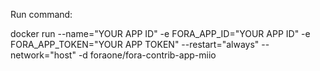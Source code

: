 Run command:

docker run --name="YOUR APP ID" -e FORA_APP_ID="YOUR APP ID" -e FORA_APP_TOKEN="YOUR APP TOKEN" --restart="always" --network="host" -d foraone/fora-contrib-app-miio
